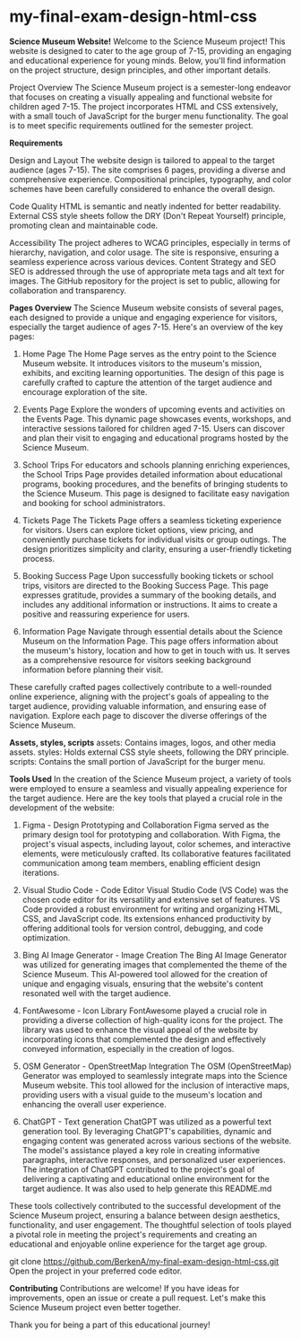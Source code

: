 # my-final-exam-design-html-css

**Science Museum Website!**
Welcome to the Science Museum project! This website is designed to cater to the age group of 7-15, providing an engaging and educational experience for young minds. Below, you'll find information on the project structure, design principles, and other important details.

Project Overview
The Science Museum project is a semester-long endeavor that focuses on creating a visually appealing and functional website for children aged 7-15. The project incorporates HTML and CSS extensively, with a small touch of JavaScript for the burger menu functionality. The goal is to meet specific requirements outlined for the semester project.

**Requirements**

Design and Layout
The website design is tailored to appeal to the target audience (ages 7-15).
The site comprises 6 pages, providing a diverse and comprehensive experience.
Compositional principles, typography, and color schemes have been carefully considered to enhance the overall design.

Code Quality
HTML is semantic and neatly indented for better readability.
External CSS style sheets follow the DRY (Don't Repeat Yourself) principle, promoting clean and maintainable code.

Accessibility
The project adheres to WCAG principles, especially in terms of hierarchy, navigation, and color usage.
The site is responsive, ensuring a seamless experience across various devices.
Content Strategy and SEO
SEO is addressed through the use of appropriate meta tags and alt text for images.
The GitHub repository for the project is set to public, allowing for collaboration and transparency.

**Pages Overview**
The Science Museum website consists of several pages, each designed to provide a unique and engaging experience for visitors, especially the target audience of ages 7-15. Here's an overview of the key pages:

1. Home Page
The Home Page serves as the entry point to the Science Museum website. It introduces visitors to the museum's mission, exhibits, and exciting learning opportunities. The design of this page is carefully crafted to capture the attention of the target audience and encourage exploration of the site.

2. Events Page
Explore the wonders of upcoming events and activities on the Events Page. This dynamic page showcases events, workshops, and interactive sessions tailored for children aged 7-15. Users can discover and plan their visit to engaging and educational programs hosted by the Science Museum.

3. School Trips
For educators and schools planning enriching experiences, the School Trips Page provides detailed information about educational programs, booking procedures, and the benefits of bringing students to the Science Museum. This page is designed to facilitate easy navigation and booking for school administrators.

4. Tickets Page
The Tickets Page offers a seamless ticketing experience for visitors. Users can explore ticket options, view pricing, and conveniently purchase tickets for individual visits or group outings. The design prioritizes simplicity and clarity, ensuring a user-friendly ticketing process.

5. Booking Success Page
Upon successfully booking tickets or school trips, visitors are directed to the Booking Success Page. This page expresses gratitude, provides a summary of the booking details, and includes any additional information or instructions. It aims to create a positive and reassuring experience for users.

6. Information Page
Navigate through essential details about the Science Museum on the Information Page. This page offers information about the museum's history, location and how to get in touch with us. It serves as a comprehensive resource for visitors seeking background information before planning their visit.

These carefully crafted pages collectively contribute to a well-rounded online experience, aligning with the project's goals of appealing to the target audience, providing valuable information, and ensuring ease of navigation. Explore each page to discover the diverse offerings of the Science Museum.

**Assets, styles, scripts**
assets: Contains images, logos, and other media assets.
styles: Holds external CSS style sheets, following the DRY principle.
scripts: Contains the small portion of JavaScript for the burger menu.

**Tools Used**
In the creation of the Science Museum project, a variety of tools were employed to ensure a seamless and visually appealing experience for the target audience. Here are the key tools that played a crucial role in the development of the website:

1. Figma - Design Prototyping and Collaboration
Figma served as the primary design tool for prototyping and collaboration. With Figma, the project's visual aspects, including layout, color schemes, and interactive elements, were meticulously crafted. Its collaborative features facilitated communication among team members, enabling efficient design iterations.

2. Visual Studio Code - Code Editor
Visual Studio Code (VS Code) was the chosen code editor for its versatility and extensive set of features. VS Code provided a robust environment for writing and organizing HTML, CSS, and JavaScript code. Its extensions enhanced productivity by offering additional tools for version control, debugging, and code optimization.

3. Bing AI Image Generator - Image Creation
The Bing AI Image Generator was utilized for generating images that complemented the theme of the Science Museum. This AI-powered tool allowed for the creation of unique and engaging visuals, ensuring that the website's content resonated well with the target audience.

4. FontAwesome - Icon Library
FontAwesome played a crucial role in providing a diverse collection of high-quality icons for the project. The library was used to enhance the visual appeal of the website by incorporating icons that complemented the design and effectively conveyed information, especially in the creation of logos.

5. OSM Generator - OpenStreetMap Integration
The OSM (OpenStreetMap) Generator was employed to seamlessly integrate maps into the Science Museum website. This tool allowed for the inclusion of interactive maps, providing users with a visual guide to the museum's location and enhancing the overall user experience.

6. ChatGPT - Text generation
ChatGPT was utilized as a powerful text generation tool. By leveraging ChatGPT's capabilities, dynamic and engaging content was generated across various sections of the website. The model's assistance played a key role in creating informative paragraphs, interactive responses, and personalized user experiences. The integration of ChatGPT contributed to the project's goal of delivering a captivating and educational online environment for the target audience. It was also used to help generate this README.md

These tools collectively contributed to the successful development of the Science Museum project, ensuring a balance between design aesthetics, functionality, and user engagement. The thoughtful selection of tools played a pivotal role in meeting the project's requirements and creating an educational and enjoyable online experience for the target age group.

git clone https://github.com/BerkenA/my-final-exam-design-html-css.git
Open the project in your preferred code editor.

**Contributing**
Contributions are welcome! If you have ideas for improvements, open an issue or create a pull request. Let's make this Science Museum project even better together.

Thank you for being a part of this educational journey!
